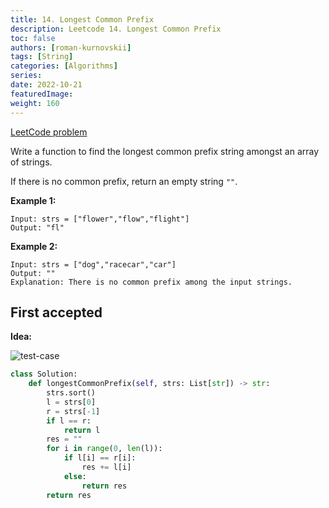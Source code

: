 ```yaml
---
title: 14. Longest Common Prefix
description: Leetcode 14. Longest Common Prefix
toc: false
authors: [roman-kurnovskii]
tags: [String]
categories: [Algorithms]
series:
date: 2022-10-21
featuredImage:
weight: 160
---
```


[LeetCode problem](https://leetcode.com/problems/longest-common-prefix/)

Write a function to find the longest common prefix string amongst an array of strings.

If there is no common prefix, return an empty string `""`.

**Example 1:**

    Input: strs = ["flower","flow","flight"]
    Output: "fl"

**Example 2:**

    Input: strs = ["dog","racecar","car"]
    Output: ""
    Explanation: There is no common prefix among the input strings.

## First accepted

**Idea:**

![test-case](../assets/14.jpg)

```python
class Solution:
    def longestCommonPrefix(self, strs: List[str]) -> str:
        strs.sort()
        l = strs[0]
        r = strs[-1]
        if l == r:
            return l
        res = ""
        for i in range(0, len(l)):
            if l[i] == r[i]:
                res += l[i]
            else:
                return res
        return res
```
